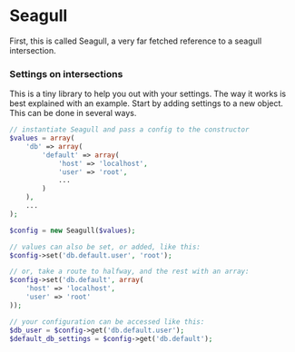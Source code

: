 Seagull
=======

First, this is called Seagull, a very far fetched reference to a seagull intersection.

### Settings on intersections

This is a tiny library to help you out with your settings. The way it works is best explained with an example.
Start by adding settings to a new object. This can be done in several ways.

```php
// instantiate Seagull and pass a config to the constructor
$values = array(
    'db' => array(
        'default' => array(
            'host' => 'localhost',
            'user' => 'root',
            ...
        )
    ),
    ...
);

$config = new Seagull($values);

// values can also be set, or added, like this:
$config->set('db.default.user', 'root');

// or, take a route to halfway, and the rest with an array:
$config->set('db.default', array(
    'host' => 'localhost',
    'user' => 'root'
));

// your configuration can be accessed like this:
$db_user = $config->get('db.default.user');
$default_db_settings = $config->get('db.default');

```